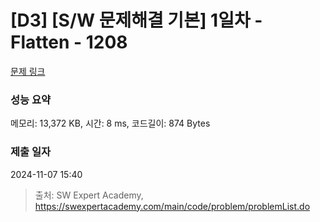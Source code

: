 # [D3] [S/W 문제해결 기본] 1일차 - Flatten - 1208 

[문제 링크](https://swexpertacademy.com/main/code/problem/problemDetail.do?contestProbId=AV139KOaABgCFAYh) 

### 성능 요약

메모리: 13,372 KB, 시간: 8 ms, 코드길이: 874 Bytes

### 제출 일자

2024-11-07 15:40



> 출처: SW Expert Academy, https://swexpertacademy.com/main/code/problem/problemList.do